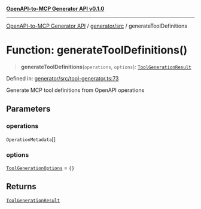 [**OpenAPI-to-MCP Generator API v0.1.0**](../../../README.md)

***

[OpenAPI-to-MCP Generator API](../../../modules.md) / [generator/src](../README.md) / generateToolDefinitions

# Function: generateToolDefinitions()

> **generateToolDefinitions**(`operations`, `options`): [`ToolGenerationResult`](../interfaces/ToolGenerationResult.md)

Defined in: [generator/src/tool-generator.ts:73](https://github.com/salacoste/openapi-mcp-generator/blob/fda5c6400a831cddbad9eacd652e11b2f7410b22/packages/generator/src/tool-generator.ts#L73)

Generate MCP tool definitions from OpenAPI operations

## Parameters

### operations

`OperationMetadata`[]

### options

[`ToolGenerationOptions`](../interfaces/ToolGenerationOptions.md) = `{}`

## Returns

[`ToolGenerationResult`](../interfaces/ToolGenerationResult.md)
